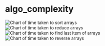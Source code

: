 # algo_complexity
<img src="https://i1244.photobucket.com/albums/gg576/sacullezzar/Algo-Complexity%20screenshots/Screen%20Shot%202018-12-04%20at%2009.32.05_zpsmlru1o4y.png"
     alt="Chart of time taken to sort arrays"
     style="float: left; margin-right: 10px;" />
     
<img src="http://i1244.photobucket.com/albums/gg576/sacullezzar/Algo-Complexity%20screenshots/Screen%20Shot%202018-12-04%20at%2009.32.14_zpstlngrs4d.png"
     alt="Chart of time taken to reduce arrays"
     style="float: left; margin-right: 10px;" />
     
<img src="http://i1244.photobucket.com/albums/gg576/sacullezzar/Algo-Complexity%20screenshots/Screen%20Shot%202018-12-04%20at%2009.31.33_zpsphytmjbi.png"
     alt="Chart of time taken to find last item of arrays"
     style="float: left; margin-right: 10px;" />
     
<img src="http://i1244.photobucket.com/albums/gg576/sacullezzar/Algo-Complexity%20screenshots/Screen%20Shot%202018-12-04%20at%2009.31.48_zps3oqtbzkj.png"
     alt="Chart of time taken to reverse arrays"
     style="float: left; margin-right: 10px;" />
